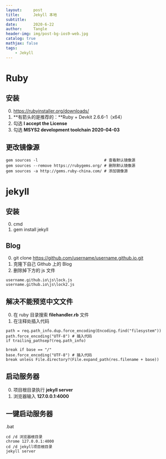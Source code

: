 ```yaml
---
layout:     post
title:      Jekyll 本地
subtitle:   
date:       2020-6-22
author:     Tangle
header-img: img/post-bg-ios9-web.jpg
catalog: true
mathjax: false
tags:
    - Jekyll
---
```


# Ruby

## 安装

0. https://rubyinstaller.org/downloads/
0. **有箭头的是推荐的：**Ruby + Devkit 2.6.6-1（x64）
0. 勾选 **I accept the License**
0. 勾选 **MSYS2 development toolchain 2020-04-03**

## 更改镜像源

```
gem sources -l                             # 查看默认镜像源
gem sources --remove https://rubygems.org/ # 删除默认镜像源
gem sources -a http://gems.ruby-china.com/ # 添加镜像源
```

# jekyll

## 安装

0. cmd
0. gem install jekyll

## Blog

0. git clone https://github.com/username/username.github.io.git
0. 克隆下自己 Github 上的 Blog
0. 删除掉下方的 js 文件

```
username.github.io\js\lock.js
username.github.io\js\lock2.js
```

## 解决不能预览中文文件

0. 在 ruby 目录搜索 **filehandler.rb** 文件
0. 在注释处插入代码

```
path = req.path_info.dup.force_encoding(Encoding.find("filesystem"))
path.force_encoding("UTF-8") # 插入代码
if trailing_pathsep?(req.path_info)
```

```
break if base == "/"
base.force_encoding("UTF-8") # 插入代码
break unless File.directory?(File.expand_path(res.filename + base))
```

## 启动服务器

0. 项目根目录执行 **jekyll server**
0. 浏览器输入 **127.0.0.1:4000**

## 一键启动服务器

.bat

```
cd /d 浏览器根目录
chrome 127.0.0.1:4000
cd /d jekyll项目根目录
jekyll server
```
